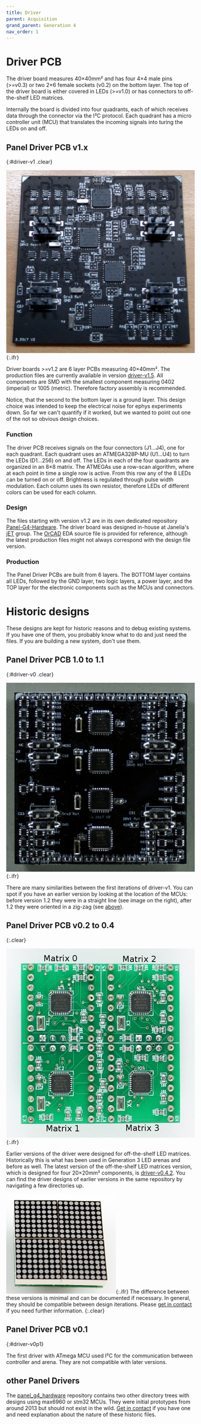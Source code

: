 ```yaml
---
title: Driver
parent: Acquisition
grand_parent: Generation 4
nav_order: 1
---
```


# Driver PCB

The driver board measures 40×40mm² and has four 4×4 male pins (>=v0.3) or two 2×6 female sockets (v0.2) on the bottom layer. The top of the driver board is either covered in LEDs (>=v1.0) or has connectors to off-the-shelf LED matrices. 

Internally the board is divided into four quadrants, each of which receives data through the connector via the I²C protocol. Each quadrant has a micro controller unit (MCU) that translates the incoming signals into turing the LEDs on and off.


## Panel Driver PCB v1.x
{:#driver-v1 .clear}

![Driver version 1.2](../assets/driver_v1.2_top_photo.jpg){:.ifr}

Driver boards >=v1.2 are 6 layer PCBs measuring 40×40mm². The production files are currently available in version [driver-v1.5](https://github.com/floesche/Panel-G4-Hardware/tree/master/production-v1/). All components are SMD with the smallest component measuring 0402 (imperial) or 1005 (metric). Therefore factory assembly is recommended.

Notice, that the second to the bottom layer is a ground layer. This design choice was intended to keep the electrical noise for ephys experiments down. So far we can't quantify if it worked, but we wanted to point out one of the not so obvious design choices.

### Function

The driver PCB receives signals on the four connectors (J1…J4), one for each quadrant. Each quadrant uses an ATMEGA328P-MU (U1…U4) to turn the LEDs (D1…256) on and off. The LEDs in each of the four quadrants are organized in an 8×8 matrix. The ATMEGAs use a row-scan algorithm, where at each point in time a single row is active. From this row any of the 8 LEDs can be turned on or off. Brightness is regulated through pulse width modulation. Each column uses its own resistor, therefore LEDs of different colors can be used for each column.

### Design

The files starting with version v1.2 are in its own dedicated repository [Panel-G4-Hardware](https://github.com/floesche/Panel-G4-Hardware/). The driver board was designed in-house at Janelia's [jET](https://www.janelia.org/support-team/janelia-experimental-technology) group. The [OrCAD](https://www.orcad.com/) EDA source file is provided for reference, although the latest production files might not always correspond with the design file version.

### Production

The Panel Driver PCBs are built from 6 layers. The BOTTOM layer contains all LEDs, followed by the GND layer, two logic layers, a power layer, and the TOP layer for the electronic components such as the MCUs and connectors.

# Historic designs

These designs are kept for historic reasons and to debug existing systems. If you have one of them, you probably know what to do and just need the files. If you are building a new system, don't use them.

## Panel Driver PCB 1.0 to 1.1
{:#driver-v0 .clear}

![Driver version 1.0](../assets/driver_v1.0_top_photo.jpg){:.ifr}

There are many similarities between the first iterations of driver-v1. You can spot if you have an earlier version by looking at the location of the MCUs: before version 1.2 they were in a straight line (see image on the right), after 1.2 they were oriented in a zig-zag (see [above](#driver-v1)).


## Panel Driver PCB v0.2 to 0.4
{:.clear}

![driver version 0.4 without LEDs](../assets/driver_v0.4_front.jpg){:.ifr}

Earlier versions of the driver were designed for off-the-shelf LED matrices. Historically this is what has been used in Generation 3 LED arenas and before as well. The latest version of the off-the-shelf LED matrices version, which is designed for four 20×20mm² components, is [driver-v0.4.2](https://github.com/floesche/panels_g4_hardware/tree/master/atmega328/four_panel/20mm_matrix/ver4/driver). You can find the driver designs of earlier versions in the same repository by navigating a few directories up.


![driver version 0.2, 0.3, or 0.4 with LEDs](../assets/driver_v0.2_matrix_photo.jpg){:.ifr}
The difference between these versions is minimal and can be documented if necessary. In general, they should be compatible between design iterations. Please [get in contact](../../../Contact.md) if you need further information.
{:.clear}

## Panel Driver PCB v0.1
{:#driver-v0p1}

The first driver with ATmega MCU used I²C for the communication between controller and arena. They are not compatible with later versions.

## other Panel Drivers

The [panel_g4_hardware](https://github.com/floesche/panels_g4_hardware) repository contains two other directory trees with designs using max6960 or stm32 MCUs. They were initial prototypes from around 2013 but should not exist in the wild. [Get in contact](../../../Contact.md) if you have one and need explanation about the nature of these historic files.
